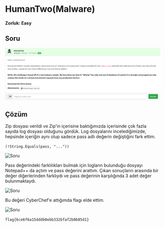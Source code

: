 # HumanTwo(Malware)
#### Zorluk: Easy

## Soru
![Soru](https://github.com/K4lender/HuntressCTF23_WriteUps/blob/main/Malware/Human_Two/HumanTwo.png)

## Çözüm
Zip dosyası verildi ve Zip'in içerisine baktığımızda içerisinde çok fazla sayıda log dosyası olduğunu gördük. Log dosyalarını incelediğimizde, hepsinde içeriğin aynı olup sadece pass adlı değerin değiştiğini fark ettim.

```(!String.Equals(pass, "..."))```

![Soru](https://github.com/K4lender/HuntressCTF23_WriteUps/blob/main/Malware/Human_Two/Humantwo1.PNG)

Pass değerindeki farklılıkları bulmak için logların bulunduğu dosyayı Notepad++ da açtım ve pass değerini arattım. Çıkan sonuçların arasında bir değer diğerlerinden farklıydı ve pass değerinin karşılığında 3 adet değer bulunmaktaydı. 

![Soru](https://github.com/K4lender/HuntressCTF23_WriteUps/blob/main/Malware/Human_Two/Humantwo2.PNG)

Bu değeri CyberChef'e attığımda flagı elde ettim.

![Soru](https://github.com/K4lender/HuntressCTF23_WriteUps/blob/main/Malware/Human_Two/Humantwo3.PNG)

```flag{6ce6f6a15dddb0ebb332bfaf2b0b85d1}```
